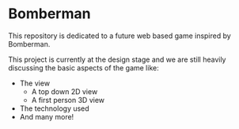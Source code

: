 Bomberman
=========

This repository is dedicated to a future web based game inspired by Bomberman.

This project is currently at the design stage and we are still heavily discussing the basic aspects of the game like:
* The view
  * A top down 2D view
  * A first person 3D view
* The technology used
* And many more!
